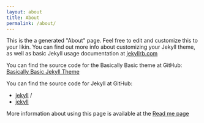 ```yaml
---
layout: about
title: About
permalink: /about/
---
```


This is the a generated "About" page. Feel free to edit and customize this to your likin. You can find out more info about customizing your Jekyll theme, as well as basic Jekyll usage documentation at [jekyllrb.com](https://jekyllrb.com/)

You can find the source code for the Basically Basic theme at GitHub:
[Basically Basic Jekyll Theme](https://github.com/mmistakes/jekyll-theme-basically-basic)

You can find the source code for Jekyll at GitHub:
- [jekyll][jekyll-organization] /
- [jekyll](https://github.com/jekyll/jekyll)

More information about using this page is available at the [Read me page](../readme)

[jekyll-organization]: https://github.com/jekyll
